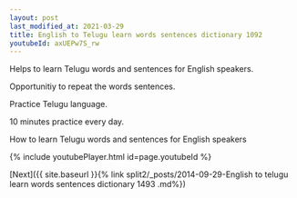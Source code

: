 ```yaml
---
layout: post
last_modified_at: 2021-03-29
title: English to Telugu learn words sentences dictionary 1092 
youtubeId: axUEPw7S_rw
---
```

 
 
Helps to learn Telugu words and sentences for English speakers.

Opportunitiy to repeat the words sentences. 

Practice Telugu language. 
 
10 minutes practice every day. 
 
How to learn Telugu words and sentences for English speakers 
 
{% include youtubePlayer.html id=page.youtubeId %}
 
 
[Next]({{ site.baseurl }}{% link  split2/_posts/2014-09-29-English to telugu learn words sentences dictionary 1493 .md%})
 
